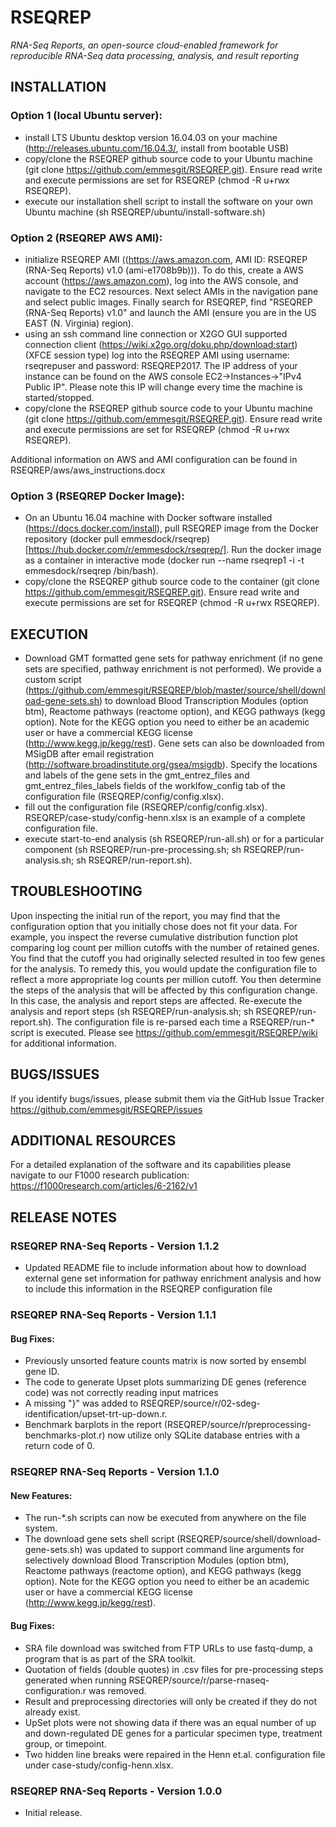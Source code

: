 # RSEQREP

*RNA-Seq Reports, an open-source cloud-enabled framework for reproducible RNA-Seq data processing, analysis, and result reporting*

## INSTALLATION
 
### Option 1 (local Ubuntu server): 

* install LTS Ubuntu desktop version 16.04.03 on your machine (http://releases.ubuntu.com/16.04.3/, install from bootable USB)
* copy/clone the RSEQREP github source code to your Ubuntu machine (git clone https://github.com/emmesgit/RSEQREP.git). Ensure read write and execute permissions are set for RSEQREP (chmod -R u+rwx RSEQREP).
* execute our installation shell script to install the software on your own Ubuntu machine (sh RSEQREP/ubuntu/install-software.sh)

### Option 2 (RSEQREP AWS AMI):

* initialize RSEQREP AMI ((https://aws.amazon.com, AMI ID: RSEQREP (RNA-Seq Reports) v1.0 (ami-e1708b9b))).  To do this, create a AWS account (https://aws.amazon.com), log into the AWS console, and navigate to the EC2 resources.  Next select AMIs in the navigation pane and select public images.  Finally search for RSEQREP, find "RSEQREP (RNA-Seq Reports) v1.0" and launch the AMI (ensure you are in the US EAST (N. Virginia) region).
* using an ssh command line connection or X2GO GUI supported connection client (https://wiki.x2go.org/doku.php/download:start) (XFCE session type) log into the RSEQREP AMI using username: rseqrepuser and password: RSEQREP2017. The IP address of your instance can be found on the AWS console EC2->Instances->"IPv4 Public IP".  Please note this IP will change every time the machine is started/stopped.
* copy/clone the RSEQREP github source code to your Ubuntu machine (git clone https://github.com/emmesgit/RSEQREP.git).  Ensure read write and execute permissions are set for RSEQREP (chmod -R u+rwx RSEQREP).

Additional information on AWS and AMI configuration can be found in RSEQREP/aws/aws_instructions.docx

### Option 3 (RSEQREP Docker Image):

* On an Ubuntu 16.04 machine with Docker software installed (https://docs.docker.com/install), pull RSEQREP image from the Docker repository (docker pull emmesdock/rseqrep) [https://hub.docker.com/r/emmesdock/rseqrep/]. Run the docker image as a container in interactive mode (docker run --name rseqrep1 -i -t emmesdock/rseqrep /bin/bash).
* copy/clone the RSEQREP github source code to the container (git clone https://github.com/emmesgit/RSEQREP.git).  Ensure read write and execute permissions are set for RSEQREP (chmod -R u+rwx RSEQREP).

## EXECUTION

* Download GMT formatted gene sets for pathway enrichment (if no gene sets are specified, pathway enrichment is not performed).  We provide a custom script (https://github.com/emmesgit/RSEQREP/blob/master/source/shell/download-gene-sets.sh) to download Blood Transcription Modules (option btm), Reactome pathways (reactome option), and KEGG pathways (kegg option). Note for the KEGG option you need to either be an academic user or have a commercial KEGG license (http://www.kegg.jp/kegg/rest).  Gene sets can also be downloaded from MSigDB after email registration (http://software.broadinstitute.org/gsea/msigdb).  Specify the locations and labels of the gene sets in the gmt_entrez_files and gmt_entrez_files_labels fields of the worklfow_config tab of the configuration file (RSEQREP/config/config.xlsx).
* fill out the configuration file (RSEQREP/config/config.xlsx).  RSEQREP/case-study/config-henn.xlsx is an example of a complete configuration file.
* execute start-to-end analysis (sh RSEQREP/run-all.sh) or for a particular component (sh RSEQREP/run-pre-processing.sh; sh RSEQREP/run-analysis.sh; sh RSEQREP/run-report.sh).
 
## TROUBLESHOOTING

Upon inspecting the initial run of the report, you may find that the configuration option that you initially chose does not fit your data.  For example, you inspect the reverse cumulative distribution function plot comparing log count per million cutoffs with the number of retained genes.  You find that the cutoff you had originally selected resulted in too few genes for the analysis.  To remedy this, you would update the configuration file to reflect a more appropriate log counts per million cutoff.  You then determine the steps of the analysis that will be affected by this configuration change.  In this case, the analysis and report steps are affected.  Re-execute the analysis and report steps (sh RSEQREP/run-analysis.sh; sh RSEQREP/run-report.sh).  The configuration file is re-parsed each time a RSEQREP/run-* script is executed. Please see https://github.com/emmesgit/RSEQREP/wiki for additional information.
 
## BUGS/ISSUES

If you identify bugs/issues, please submit them via the GitHub Issue Tracker 
https://github.com/emmesgit/RSEQREP/issues
 
## ADDITIONAL RESOURCES

For a detailed explanation of the software and its capabilities please navigate to our F1000 research publication:
https://f1000research.com/articles/6-2162/v1

## RELEASE NOTES 

### RSEQREP RNA-Seq Reports - Version 1.1.2

* Updated README file to include information about how to download external gene set information for pathway enrichment analysis and how to include this information in the RSEQREP configuration file

### RSEQREP RNA-Seq Reports - Version 1.1.1

#### Bug Fixes:

* Previously unsorted feature counts matrix is now sorted by ensembl gene ID.
* The code to generate Upset plots summarizing DE genes (reference code)  was not correctly reading input matrices
* A missing "}" was added to RSEQREP/source/r/02-sdeg-identification/upset-trt-up-down.r.
* Benchmark barplots in the report (RSEQREP/source/r/preprocessing-benchmarks-plot.r) now utilize only SQLite database entries with a return code of 0.

### RSEQREP RNA-Seq Reports - Version 1.1.0

#### New Features:

* The run-*.sh scripts can now be executed from anywhere on the file system.
* The download gene sets shell script (RSEQREP/source/shell/download-gene-sets.sh) was updated to support command line arguments for selectively download Blood Transcription Modules (option btm), Reactome pathways (reactome option), and KEGG pathways (kegg option). Note for the KEGG option you need to either be an academic user or have a commercial KEGG license (http://www.kegg.jp/kegg/rest).

#### Bug Fixes:

* SRA file download was switched from FTP URLs to use fastq-dump, a program that is as part of the SRA toolkit.
* Quotation of fields (double quotes) in .csv files for pre-processing steps generated when running RSEQREP/source/r/parse-rnaseq-configuration.r was removed.
* Result and preprocessing directories will only be created if they do not already exist.
* UpSet plots were not showing data if there was an equal number of up and down-regulated DE genes for a particular specimen type, treatment group, or timepoint.
* Two hidden line breaks were repaired in the Henn et.al. configuration file under case-study/config-henn.xlsx.

### RSEQREP RNA-Seq Reports - Version 1.0.0

* Initial release.

 
